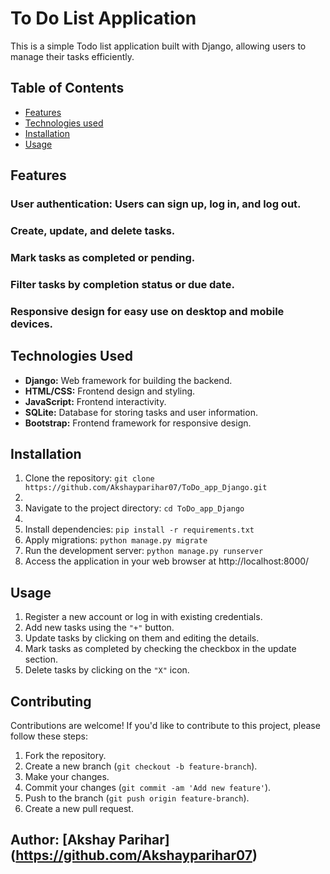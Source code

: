 # To Do List Application

This is a simple Todo list application built with Django, allowing users to manage their tasks efficiently.

## Table of Contents
- [Features](#features)
- [Technologies used](#technologies-used)
- [Installation](#installation)
- [Usage](#usage)

## Features
### User authentication: Users can sign up, log in, and log out.
### Create, update, and delete tasks.
### Mark tasks as completed or pending.
### Filter tasks by completion status or due date.
### Responsive design for easy use on desktop and mobile devices.

## Technologies Used

- **Django:** Web framework for building the backend.
- **HTML/CSS:** Frontend design and styling.
- **JavaScript:** Frontend interactivity.
- **SQLite:** Database for storing tasks and user information.
- **Bootstrap:** Frontend framework for responsive design.

## Installation

1. Clone the repository: `git clone https://github.com/Akshayparihar07/ToDo_app_Django.git`
2. 
2. Navigate to the project directory: `cd ToDo_app_Django`
3. 
3. Install dependencies: `pip install -r requirements.txt`
4. Apply migrations: `python manage.py migrate`
5. Run the development server: `python manage.py runserver`
6. Access the application in your web browser at http://localhost:8000/

## Usage

1. Register a new account or log in with existing credentials.
2. Add new tasks using the `"+"` button.
3. Update tasks by clicking on them and editing the details.
4. Mark tasks as completed by checking the checkbox in the update section.
5. Delete tasks by clicking on the `"X"` icon.

## Contributing

Contributions are welcome! If you'd like to contribute to this project, please follow these steps:

1. Fork the repository.
2. Create a new branch (`git checkout -b feature-branch`).
3. Make your changes.
4. Commit your changes (`git commit -am 'Add new feature'`).
5. Push to the branch (`git push origin feature-branch`).
6. Create a new pull request.

## Author: [Akshay Parihar] (https://github.com/Akshayparihar07)








